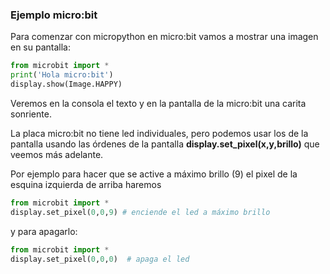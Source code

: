 ### Ejemplo micro:bit

Para comenzar con micropython en micro:bit vamos a mostrar una imagen en su pantalla:

```python
from microbit import *
print('Hola micro:bit')
display.show(Image.HAPPY)

```

Veremos en la consola el texto y en la pantalla de la micro:bit una carita sonriente.

La placa micro:bit no tiene led individuales, pero podemos usar los de la pantalla usando las órdenes de la pantalla **display.set_pixel(x,y,brillo)** que veemos más adelante.

Por ejemplo para hacer que se active a máximo brillo (9) el pixel de la esquina izquierda de arriba haremos

```python
from microbit import *
display.set_pixel(0,0,9) # enciende el led a máximo brillo
```

y para apagarlo:

```python
from microbit import *
display.set_pixel(0,0,0)  # apaga el led
```
